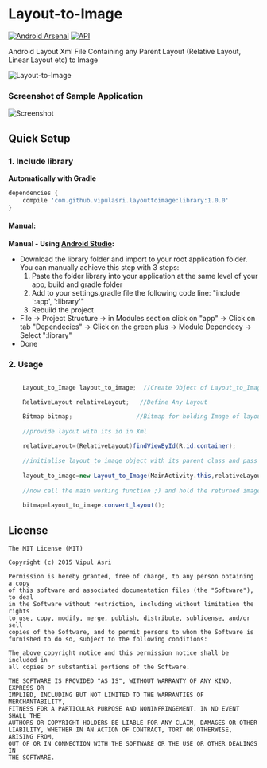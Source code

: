 # Layout-to-Image
[![Android Arsenal](https://img.shields.io/badge/Android%20Arsenal-Layout--to--Image-brightgreen.svg?style=flat)](http://android-arsenal.com/details/1/1800) 
[![API](https://img.shields.io/badge/API-8%2B-brightgreen.svg?style=flat)](https://android-arsenal.com/api?level=8)

Android Layout Xml File Containing any Parent Layout (Relative Layout, Linear Layout etc) to Image

![Layout-to-Image](https://github.com/vipulasri/Layout-to-Image/blob/master/header.png)

### Screenshot of Sample Application

![Screenshot](https://github.com/vipulasri/Layout-to-Image/blob/master/Screenshot1.png)

## Quick Setup

### 1. Include library

**Automatically with Gradle**

``` gradle
dependencies {
    compile 'com.github.vipulasri.layouttoimage:library:1.0.0'
}
```

#### Manual:
**Manual - Using [Android Studio](https://developer.android.com/sdk/installing/studio.html):**
 * Download the library folder and import to your root application folder. 
You can manually achieve this step with 3 steps: 
    1. Paste the folder library into your application at the same level of your app, build and gradle folder
    2. Add to your settings.gradle file the following code line:
    "include ':app', ':library'"
    3. Rebuild the project
 * File → Project Structure → in Modules section click on "app" → Click on tab "Dependecies" → Click on the green plus → Module Dependecy → Select ":library"
 * Done 
 
 ### 2. Usage
 
``` java

    Layout_to_Image layout_to_image;  //Create Object of Layout_to_Image Class

    RelativeLayout relativeLayout;   //Define Any Layout

    Bitmap bitmap;                  //Bitmap for holding Image of layout
    
    //provide layout with its id in Xml
    
    relativeLayout=(RelativeLayout)findViewById(R.id.container);  
    
    //initialise layout_to_image object with its parent class and pass parameters as (<Current Activity>,<layout object>)    
    
    layout_to_image=new Layout_to_Image(MainActivity.this,relativeLayout);
    
    //now call the main working function ;) and hold the returned image in bitmap
    
    bitmap=layout_to_image.convert_layout();

```

## License


    The MIT License (MIT)

    Copyright (c) 2015 Vipul Asri

    Permission is hereby granted, free of charge, to any person obtaining a copy
    of this software and associated documentation files (the "Software"), to deal
    in the Software without restriction, including without limitation the rights
    to use, copy, modify, merge, publish, distribute, sublicense, and/or sell
    copies of the Software, and to permit persons to whom the Software is
    furnished to do so, subject to the following conditions:

    The above copyright notice and this permission notice shall be included in
    all copies or substantial portions of the Software.

    THE SOFTWARE IS PROVIDED "AS IS", WITHOUT WARRANTY OF ANY KIND, EXPRESS OR
    IMPLIED, INCLUDING BUT NOT LIMITED TO THE WARRANTIES OF MERCHANTABILITY,
    FITNESS FOR A PARTICULAR PURPOSE AND NONINFRINGEMENT. IN NO EVENT SHALL THE
    AUTHORS OR COPYRIGHT HOLDERS BE LIABLE FOR ANY CLAIM, DAMAGES OR OTHER
    LIABILITY, WHETHER IN AN ACTION OF CONTRACT, TORT OR OTHERWISE, ARISING FROM,
    OUT OF OR IN CONNECTION WITH THE SOFTWARE OR THE USE OR OTHER DEALINGS IN
    THE SOFTWARE.
